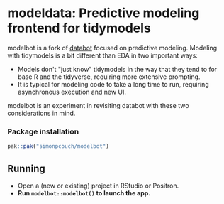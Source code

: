 # modeldata: Predictive modeling frontend for tidymodels

modelbot is a fork of [databot](https://github.com/jcheng5/databot) focused on predictive modeling. Modeling with tidymodels is a bit different than EDA in two important ways:

* Models don't "just know" tidymodels in the way that they tend to for base R and the tidyverse, requiring more extensive prompting.
* It is typical for modeling code to take a long time to run, requiring asynchronous execution and new UI.

modelbot is an experiment in revisiting databot with these two considerations in mind.

### Package installation

```r
pak::pak("simonpcouch/modelbot")
```

## Running

- Open a (new or existing) project in RStudio or Positron.
- **Run `modelbot::modelbot()` to launch the app.**
